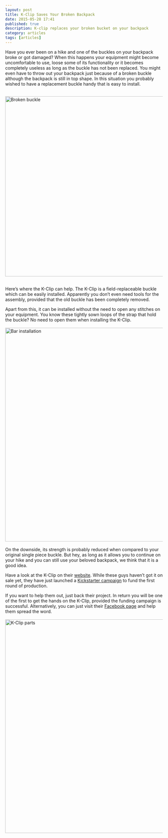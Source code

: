 ```yaml
---
layout: post
title: K-Clip Saves Your Broken Backpack
date: 2015-05-28 17:41
published: true
description: K-clip replaces your broken bucket on your backpack
category: articles
tags: [articles]
---
```

Have you ever been on a hike and one of the buckles on your backpack broke or got damaged? When this happens your equipment might become uncomfortable to use, loose some of its functionality or it becomes completely useless as long as the buckle has not been replaced. You might even have to throw out your backpack just because of a broken buckle although the backpack is still in top shape. In this situation you probably wished to have a replacement buckle handy that is easy to install.<br><br>

<a href="https://www.flickr.com/photos/90204224@N07/18176290346" title="Broken buckle"><img src="https://c4.staticflickr.com/8/7748/18176290346_0e1fc175fb_b.jpg" width="1024" height="576" alt="Broken buckle"></a><!--more-->

<br>
Here’s where the K-Clip can help. The K-Clip is a field-replaceable buckle which can be easily installed. Apparently you don’t even need tools for the assembly, provided that the old buckle has been completely removed.

Apart from this, it can be installed without the need to open any stitches on your equipment. You know these tightly sown loops of the strap that hold the buckle? No need to open them when installing the K-Clip.
<br><br>
<a href="https://www.flickr.com/photos/90204224@N07/18202782735" title="Bar installation"><img src="https://c4.staticflickr.com/8/7796/18202782735_6efbdb8901_b.jpg" width="1024" height="683" alt="Bar installation"></a>
<br><br>
On the downside, its strength is probably reduced when compared to your original single piece buckle. But hey, as long as it allows you to continue on your hike and you can still use your beloved backpack, we think that it is a good idea.

Have a look at the K-Clip on their <a href="http://www.mykclip.com">website</a>. While these guys haven’t got it on sale yet, they have just launched a <a href="https://www.kickstarter.com/projects/493007570/k-clip-the-field-replaceable-buckle">Kickstarter campaign</a> to fund the first round of production. 

If you want to help them out, just back their project. In return you will be one of the first to get the hands on the K-Clip, provided the funding campaign is successful.
Alternatively, you can just visit their <a href="http://www.facebook.com/mykclip">Facebook page</a> and help them spread the word.
<br><br>
<a href="https://www.flickr.com/photos/90204224@N07/17580160824" title="K-Clip parts"><img src="https://c4.staticflickr.com/8/7766/17580160824_8276d9fd3b_b.jpg" width="1024" height="683" alt="K-Clip parts"></a>
<br><br>
